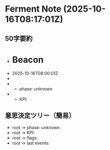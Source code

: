 # Ferment Note (2025-10-16T08:17:01Z)

## 50字要約
- # Beacon
- 2025-10-16T08:00:01Z
- 
- - phase: unknown
- - KPI:

## 意思決定ツリー（簡易）
- root -> phase: unknown
- root -> KPI:
- root -> flags:
- root -> last events:
